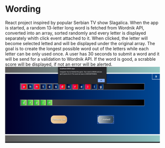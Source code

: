 # Wording
React project inspired by popular Serbian TV show Slagalica. When the app is started, a random 13-letter long word is fetched from Wordnik API, converted into an array, sorted randomly and every letter is displayed separately whith click event attached to it. When clicked, the letter will become selected letted and will be displayed under the original array. The goal is to create the longest possible word out of the letters while each letter can be only used once. A user has 30 seconds to submit a word and it will be send for a validation to Wordnik API. If the word is good, a scrabble score will be displayed, if not an error will be alerted. 
![alt text](https://github.com/lazarmilovic/Wording/blob/main/Preview.png?raw=true)
